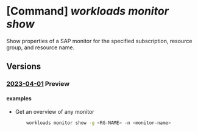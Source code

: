 # [Command] _workloads monitor show_

Show properties of a SAP monitor for the specified subscription, resource group, and resource name.

## Versions

### [2023-04-01](/Resources/mgmt-plane/L3N1YnNjcmlwdGlvbnMve30vcmVzb3VyY2Vncm91cHMve30vcHJvdmlkZXJzL21pY3Jvc29mdC53b3JrbG9hZHMvbW9uaXRvcnMve30=/2023-04-01.xml) **Preview**

<!-- mgmt-plane /subscriptions/{}/resourcegroups/{}/providers/microsoft.workloads/monitors/{} 2023-04-01 -->

#### examples

- Get an overview of any monitor
    ```bash
        workloads monitor show -g <RG-NAME> -n <monitor-name>
    ```

